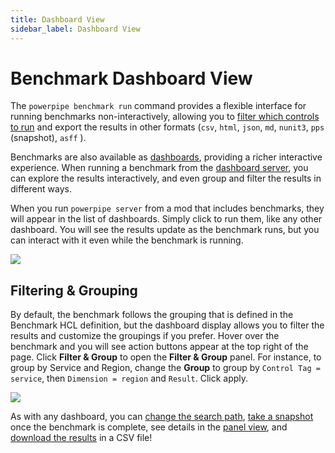 ```yaml
---
title: Dashboard View
sidebar_label: Dashboard View
---
```



# Benchmark Dashboard View

The `powerpipe benchmark run` command provides a flexible interface for running benchmarks non-interactively, allowing you to [filter which controls to run](/docs/run/benchmark/filtering) and export the results in other formats (`csv`, `html`, `json`, `md`, `nunit3`, `pps` (snapshot), `asff`
).  

Benchmarks are also available as [dashboards](/docs/run/dashboard), providing a richer interactive experience.  When running a benchmark from the [dashboard server](/docs/run/server), you can explore the results interactively, and even group and filter the results in different ways.  

When you run `powerpipe server` from a mod that includes benchmarks, they will appear in the list of dashboards.  Simply click to run them, like any other dashboard.  You will see the results update as the benchmark runs, but you can interact with it even while the benchmark is running.

![](/images/docs/learn/benchmark_dashboard.png)


## Filtering & Grouping
By default, the benchmark follows the grouping that is defined in the Benchmark HCL definition, but the dashboard display allows you to filter the results and customize the groupings if you prefer.  Hover over the benchmark and you will see action buttons appear at the top right of the page.  Click **Filter & Group** to open the **Filter & Group** panel.  For instance, to group by Service and Region, change the **Group** to group by `Control Tag = service`, then `Dimension = region` and `Result`.  Click apply.

![](/images/docs/learn/benchmark_by_service_region.png)

As with any dashboard, you can [change the search path](/docs/run/dashboard/search-path), [take a snapshot](/docs/run/snapshots/interactive-snapshots) once the benchmark is complete, see details in the [panel view](/docs/run/dashboard#panel-view), and [download the results](/docs/run/dashboard/download) in a CSV file!

